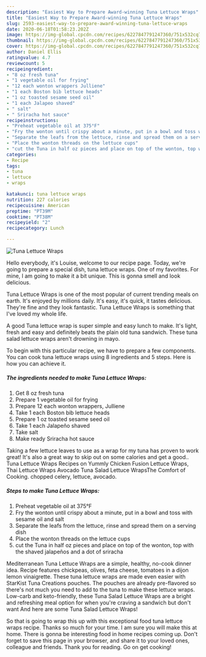 ```yaml
---
description: "Easiest Way to Prepare Award-winning Tuna Lettuce Wraps"
title: "Easiest Way to Prepare Award-winning Tuna Lettuce Wraps"
slug: 2593-easiest-way-to-prepare-award-winning-tuna-lettuce-wraps
date: 2020-06-18T01:58:23.202Z
image: https://img-global.cpcdn.com/recipes/6227847791247360/751x532cq70/tuna-lettuce-wraps-recipe-main-photo.jpg
thumbnail: https://img-global.cpcdn.com/recipes/6227847791247360/751x532cq70/tuna-lettuce-wraps-recipe-main-photo.jpg
cover: https://img-global.cpcdn.com/recipes/6227847791247360/751x532cq70/tuna-lettuce-wraps-recipe-main-photo.jpg
author: Daniel Ellis
ratingvalue: 4.7
reviewcount: 5
recipeingredient:
- "8 oz fresh tuna"
- "1 vegetable oil for frying"
- "12 each wonton wrappers Julliene"
- "1 each Boston bib lettuce heads"
- "1 oz toasted sesame seed oil"
- "1 each Jalapeo shaved"
- " salt"
- " Sriracha hot sauce"
recipeinstructions:
- "Preheat vegetable oil at 375°F"
- "Fry the wonton until crispy about a minute, put in a bowl and toss with sesame oil and salt"
- "Separate the leafs from the lettuce, rinse and spread them on a serving dish"
- "Place the wonton threads on the lettuce cups"
- "cut the Tuna in half oz pieces and place on top of the wonton, top with the shaved jalapeños and a dot of sriracha"
categories:
- Recipe
tags:
- tuna
- lettuce
- wraps

katakunci: tuna lettuce wraps 
nutrition: 227 calories
recipecuisine: American
preptime: "PT39M"
cooktime: "PT38M"
recipeyield: "2"
recipecategory: Lunch

---
```



![Tuna Lettuce Wraps](https://img-global.cpcdn.com/recipes/6227847791247360/751x532cq70/tuna-lettuce-wraps-recipe-main-photo.jpg)

Hello everybody, it's Louise, welcome to our recipe page. Today, we're going to prepare a special dish, tuna lettuce wraps. One of my favorites. For mine, I am going to make it a bit unique. This is gonna smell and look delicious.

Tuna Lettuce Wraps is one of the most popular of current trending meals on earth. It's enjoyed by millions daily. It's easy, it's quick, it tastes delicious. They're fine and they look fantastic. Tuna Lettuce Wraps is something that I've loved my whole life.

A good Tuna lettuce wrap is super simple and easy lunch to make. It&#39;s light, fresh and easy and definitely beats the plain old tuna sandwich. These tuna salad lettuce wraps aren&#39;t drowning in mayo.


To begin with this particular recipe, we have to prepare a few components. You can cook tuna lettuce wraps using 8 ingredients and 5 steps. Here is how you can achieve it.

<!--inarticleads1-->

##### The ingredients needed to make Tuna Lettuce Wraps:

1. Get 8 oz fresh tuna
1. Prepare 1 vegetable oil for frying
1. Prepare 12 each wonton wrappers, Julliene
1. Take 1 each Boston bib lettuce heads
1. Prepare 1 oz toasted sesame seed oil
1. Take 1 each Jalapeño shaved
1. Take  salt
1. Make ready  Sriracha hot sauce


Taking a few lettuce leaves to use as a wrap for my tuna has proven to work great! It&#39;s also a great way to skip out on some calories and get a good.. Tuna Lettuce Wraps Recipes on Yummly Chicken Fusion Lettuce Wraps, Thai Lettuce Wraps Avocado Tuna Salad Lettuce WrapsThe Comfort of Cooking. chopped celery, lettuce, avocado. 

<!--inarticleads2-->

##### Steps to make Tuna Lettuce Wraps:

1. Preheat vegetable oil at 375°F
1. Fry the wonton until crispy about a minute, put in a bowl and toss with sesame oil and salt
1. Separate the leafs from the lettuce, rinse and spread them on a serving dish
1. Place the wonton threads on the lettuce cups
1. cut the Tuna in half oz pieces and place on top of the wonton, top with the shaved jalapeños and a dot of sriracha


Mediterranean Tuna Lettuce Wraps are a simple, healthy, no-cook dinner idea. Recipe features chickpeas, olives, feta cheese, tomatoes in a dijon lemon vinaigrette. These tuna lettuce wraps are made even easier with StarKist Tuna Creations pouches. The pouches are already pre-flavored so there&#39;s not much you need to add to the tuna to make these lettuce wraps. Low-carb and keto-friendly, these Tuna Salad Lettuce Wraps are a bright and refreshing meal option for when you&#39;re craving a sandwich but don&#39;t want And here are some Tuna Salad Lettuce Wraps! 

So that is going to wrap this up with this exceptional food tuna lettuce wraps recipe. Thanks so much for your time. I am sure you will make this at home. There is gonna be interesting food in home recipes coming up. Don't forget to save this page in your browser, and share it to your loved ones, colleague and friends. Thank you for reading. Go on get cooking!
